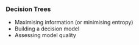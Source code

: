 ### Decision Trees

- Maximising information (or minimising entropy)
- Building a decision model
- Assessing model quality